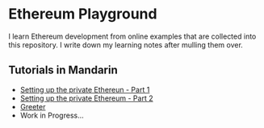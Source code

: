 # Ethereum Playground
I learn Ethereum development from online examples that are collected into this repository. I write down my learning notes after mulling them over.

## Tutorials in Mandarin
- [Setting up the private Ethereun - Part 1](./tutorails/01_setting_up_private_ethereum_part1.md)
- [Setting up the private Ethereum - Part 2](./tutorials/02_setting_up_private_ethereum_part2.md)
- [Greeter](./tutorials/03_greeter.md)
- Work in Progress...
